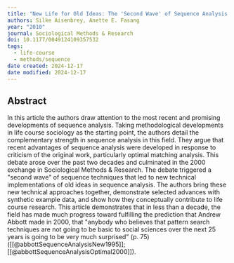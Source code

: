 ```yaml
---
title: "New Life for Old Ideas: The 'Second Wave' of Sequence Analysis Bringing the 'Course' Back Into the Life Course"
authors: Silke Aisenbrey, Anette E. Fasang
year: "2010"
journal: Sociological Methods & Research
doi: 10.1177/0049124109357532
tags:
  - life-course
  - methods/sequence
date created: 2024-12-17
date modified: 2024-12-17
---
```


## Abstract

In this article the authors draw attention to the most recent and promising developments of sequence analysis. Taking methodological developments in life course sociology as the starting point, the authors detail the complementary strength in sequence analysis in this field. They argue that recent advantages of sequence analysis were developed in response to criticism of the original work, particularly optimal matching analysis. This debate arose over the past two decades and culminated in the 2000 exchange in Sociological Methods & Research. The debate triggered a "second wave" of sequence techniques that led to new technical implementations of old ideas in sequence analysis. The authors bring these new technical approaches together, demonstrate selected advances with synthetic example data, and show how they conceptually contribute to life course research. This article demonstrates that in less than a decade, the field has made much progress toward fulfilling the prediction that Andrew Abbott made in 2000, that "anybody who believes that pattern search techniques are not going to be basic to social sciences over the next 25 years is going to be very much surprised" (p. 75) ([[@abbottSequenceAnalysisNew1995]]; [[@abbottSequenceAnalysisOptimal2000]]).
